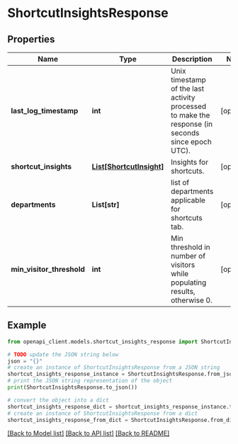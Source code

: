 # ShortcutInsightsResponse


## Properties

Name | Type | Description | Notes
------------ | ------------- | ------------- | -------------
**last_log_timestamp** | **int** | Unix timestamp of the last activity processed to make the response (in seconds since epoch UTC). | [optional] 
**shortcut_insights** | [**List[ShortcutInsight]**](ShortcutInsight.md) | Insights for shortcuts. | [optional] 
**departments** | **List[str]** | list of departments applicable for shortcuts tab. | [optional] 
**min_visitor_threshold** | **int** | Min threshold in number of visitors while populating results, otherwise 0. | [optional] 

## Example

```python
from openapi_client.models.shortcut_insights_response import ShortcutInsightsResponse

# TODO update the JSON string below
json = "{}"
# create an instance of ShortcutInsightsResponse from a JSON string
shortcut_insights_response_instance = ShortcutInsightsResponse.from_json(json)
# print the JSON string representation of the object
print(ShortcutInsightsResponse.to_json())

# convert the object into a dict
shortcut_insights_response_dict = shortcut_insights_response_instance.to_dict()
# create an instance of ShortcutInsightsResponse from a dict
shortcut_insights_response_from_dict = ShortcutInsightsResponse.from_dict(shortcut_insights_response_dict)
```
[[Back to Model list]](../README.md#documentation-for-models) [[Back to API list]](../README.md#documentation-for-api-endpoints) [[Back to README]](../README.md)


